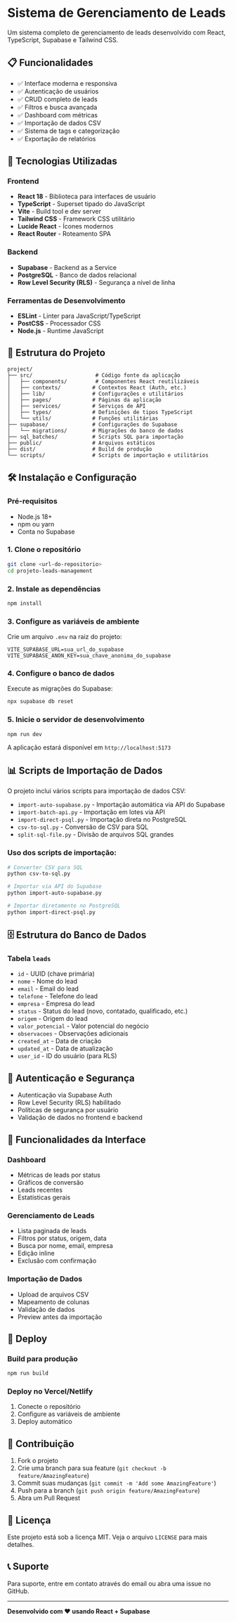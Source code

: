 # Sistema de Gerenciamento de Leads

Um sistema completo de gerenciamento de leads desenvolvido com React, TypeScript, Supabase e Tailwind CSS.

## 📋 Funcionalidades

- ✅ Interface moderna e responsiva
- ✅ Autenticação de usuários
- ✅ CRUD completo de leads
- ✅ Filtros e busca avançada
- ✅ Dashboard com métricas
- ✅ Importação de dados CSV
- ✅ Sistema de tags e categorização
- ✅ Exportação de relatórios

## 🚀 Tecnologias Utilizadas

### Frontend
- **React 18** - Biblioteca para interfaces de usuário
- **TypeScript** - Superset tipado do JavaScript
- **Vite** - Build tool e dev server
- **Tailwind CSS** - Framework CSS utilitário
- **Lucide React** - Ícones modernos
- **React Router** - Roteamento SPA

### Backend
- **Supabase** - Backend as a Service
- **PostgreSQL** - Banco de dados relacional
- **Row Level Security (RLS)** - Segurança a nível de linha

### Ferramentas de Desenvolvimento
- **ESLint** - Linter para JavaScript/TypeScript
- **PostCSS** - Processador CSS
- **Node.js** - Runtime JavaScript

## 📁 Estrutura do Projeto

```
project/
├── src/                    # Código fonte da aplicação
│   ├── components/         # Componentes React reutilizáveis
│   ├── contexts/          # Contextos React (Auth, etc.)
│   ├── lib/               # Configurações e utilitários
│   ├── pages/             # Páginas da aplicação
│   ├── services/          # Serviços de API
│   ├── types/             # Definições de tipos TypeScript
│   └── utils/             # Funções utilitárias
├── supabase/              # Configurações do Supabase
│   └── migrations/        # Migrações do banco de dados
├── sql_batches/           # Scripts SQL para importação
├── public/                # Arquivos estáticos
├── dist/                  # Build de produção
└── scripts/               # Scripts de importação e utilitários
```

## 🛠️ Instalação e Configuração

### Pré-requisitos
- Node.js 18+ 
- npm ou yarn
- Conta no Supabase

### 1. Clone o repositório
```bash
git clone <url-do-repositorio>
cd projeto-leads-management
```

### 2. Instale as dependências
```bash
npm install
```

### 3. Configure as variáveis de ambiente
Crie um arquivo `.env` na raiz do projeto:
```env
VITE_SUPABASE_URL=sua_url_do_supabase
VITE_SUPABASE_ANON_KEY=sua_chave_anonima_do_supabase
```

### 4. Configure o banco de dados
Execute as migrações do Supabase:
```bash
npx supabase db reset
```

### 5. Inicie o servidor de desenvolvimento
```bash
npm run dev
```

A aplicação estará disponível em `http://localhost:5173`

## 📊 Scripts de Importação de Dados

O projeto inclui vários scripts para importação de dados CSV:

- `import-auto-supabase.py` - Importação automática via API do Supabase
- `import-batch-api.py` - Importação em lotes via API
- `import-direct-psql.py` - Importação direta no PostgreSQL
- `csv-to-sql.py` - Conversão de CSV para SQL
- `split-sql-file.py` - Divisão de arquivos SQL grandes

### Uso dos scripts de importação:
```bash
# Converter CSV para SQL
python csv-to-sql.py

# Importar via API do Supabase
python import-auto-supabase.py

# Importar diretamente no PostgreSQL
python import-direct-psql.py
```

## 🗄️ Estrutura do Banco de Dados

### Tabela `leads`
- `id` - UUID (chave primária)
- `nome` - Nome do lead
- `email` - Email do lead
- `telefone` - Telefone do lead
- `empresa` - Empresa do lead
- `status` - Status do lead (novo, contatado, qualificado, etc.)
- `origem` - Origem do lead
- `valor_potencial` - Valor potencial do negócio
- `observacoes` - Observações adicionais
- `created_at` - Data de criação
- `updated_at` - Data de atualização
- `user_id` - ID do usuário (para RLS)

## 🔐 Autenticação e Segurança

- Autenticação via Supabase Auth
- Row Level Security (RLS) habilitado
- Políticas de segurança por usuário
- Validação de dados no frontend e backend

## 📱 Funcionalidades da Interface

### Dashboard
- Métricas de leads por status
- Gráficos de conversão
- Leads recentes
- Estatísticas gerais

### Gerenciamento de Leads
- Lista paginada de leads
- Filtros por status, origem, data
- Busca por nome, email, empresa
- Edição inline
- Exclusão com confirmação

### Importação de Dados
- Upload de arquivos CSV
- Mapeamento de colunas
- Validação de dados
- Preview antes da importação

## 🚀 Deploy

### Build para produção
```bash
npm run build
```

### Deploy no Vercel/Netlify
1. Conecte o repositório
2. Configure as variáveis de ambiente
3. Deploy automático

## 🤝 Contribuição

1. Fork o projeto
2. Crie uma branch para sua feature (`git checkout -b feature/AmazingFeature`)
3. Commit suas mudanças (`git commit -m 'Add some AmazingFeature'`)
4. Push para a branch (`git push origin feature/AmazingFeature`)
5. Abra um Pull Request

## 📄 Licença

Este projeto está sob a licença MIT. Veja o arquivo `LICENSE` para mais detalhes.

## 📞 Suporte

Para suporte, entre em contato através do email ou abra uma issue no GitHub.

---

**Desenvolvido com ❤️ usando React + Supabase**